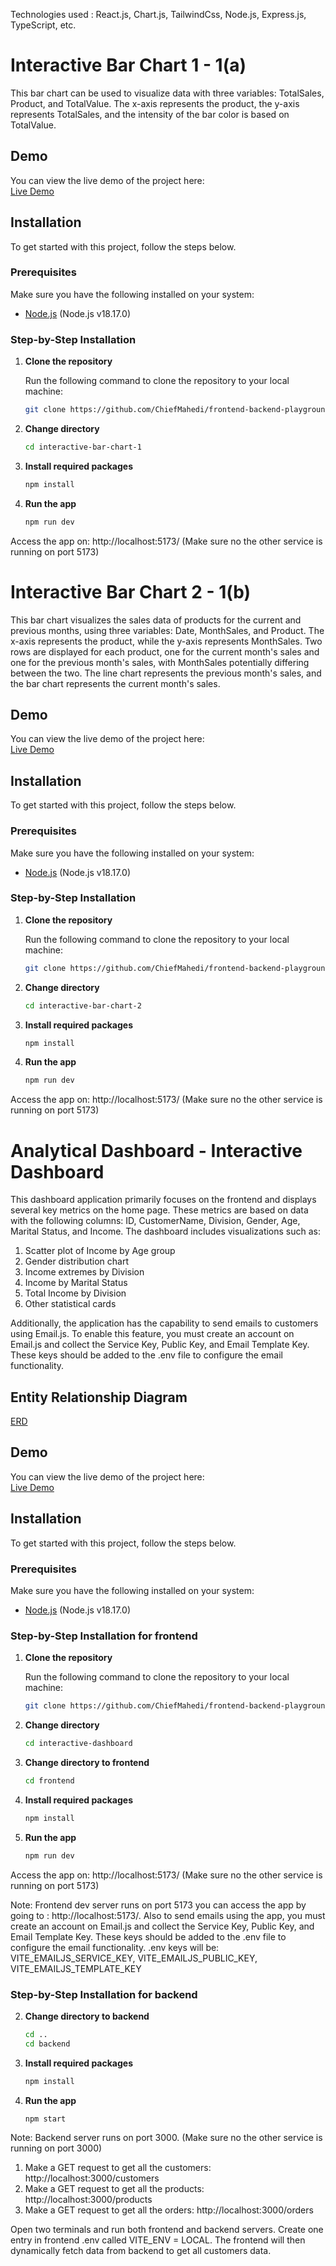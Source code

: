Technologies used : React.js, Chart.js, TailwindCss, Node.js, Express.js, TypeScript, etc.

# Interactive Bar Chart 1 - 1(a)

This bar chart can be used to visualize data with three variables: TotalSales, Product, and TotalValue. The x-axis represents the product, the y-axis represents TotalSales, and the intensity of the bar color is based on TotalValue.
## Demo

You can view the live demo of the project here:  
[Live Demo](https://frontend-backend-playground.vercel.app/)

## Installation

To get started with this project, follow the steps below.

### Prerequisites

Make sure you have the following installed on your system:

- [Node.js](https://nodejs.org/) (Node.js v18.17.0)

### Step-by-Step Installation

1. **Clone the repository**

   Run the following command to clone the repository to your local machine:

   ```bash
   git clone https://github.com/ChiefMahedi/frontend-backend-playground.git
2. **Change directory**
   ```bash
   cd interactive-bar-chart-1
3. **Install required packages**
   ```bash
   npm install
4. **Run the app**
   ```bash
   npm run dev

Access the app on: http://localhost:5173/ (Make sure no the other service is running on port 5173)

# Interactive Bar Chart 2 - 1(b)

This bar chart visualizes the sales data of products for the current and previous months, using three variables: Date, MonthSales, and Product. The x-axis represents the product, while the y-axis represents MonthSales. Two rows are displayed for each product, one for the current month's sales and one for the previous month's sales, with MonthSales potentially differing between the two. The line chart represents the previous month's sales, and the bar chart represents the current month's sales.
## Demo

You can view the live demo of the project here:  
[Live Demo](https://frontend-backend-playground-3clm.vercel.app/)

## Installation

To get started with this project, follow the steps below.

### Prerequisites

Make sure you have the following installed on your system:

- [Node.js](https://nodejs.org/) (Node.js v18.17.0)

### Step-by-Step Installation

1. **Clone the repository**

   Run the following command to clone the repository to your local machine:

   ```bash
   git clone https://github.com/ChiefMahedi/frontend-backend-playground.git
2. **Change directory**
   ```bash
   cd interactive-bar-chart-2
3. **Install required packages**
   ```bash
   npm install
4. **Run the app**
   ```bash
   npm run dev

Access the app on: http://localhost:5173/ (Make sure no the other service is running on port 5173)

# Analytical Dashboard - Interactive Dashboard

This dashboard application primarily focuses on the frontend and displays several key metrics on the home page. These metrics are based on data with the following columns: ID, CustomerName, Division, Gender, Age, Marital Status, and Income. The dashboard includes visualizations such as:

1. Scatter plot of Income by Age group
2. Gender distribution chart
3. Income extremes by Division
4. Income by Marital Status
5. Total Income by Division
6. Other statistical cards

Additionally, the application has the capability to send emails to customers using Email.js. To enable this feature, you must create an account on Email.js and collect the Service Key, Public Key, and Email Template Key. These keys should be added to the .env file to configure the email functionality.
## Entity Relationship Diagram
[ERD](erd.png)
## Demo

You can view the live demo of the project here:  
[Live Demo](https://frontend-backend-playground-vtaz.vercel.app)

## Installation

To get started with this project, follow the steps below.

### Prerequisites

Make sure you have the following installed on your system:

- [Node.js](https://nodejs.org/) (Node.js v18.17.0)

### Step-by-Step Installation for frontend

1. **Clone the repository**

   Run the following command to clone the repository to your local machine:

   ```bash
   git clone https://github.com/ChiefMahedi/frontend-backend-playground.git
2. **Change directory**
   ```bash
   cd interactive-dashboard
2. **Change directory to frontend**
   ```bash
   cd frontend
4. **Install required packages**
   ```bash
   npm install
5. **Run the app**
   ```bash
   npm run dev

Access the app on: http://localhost:5173/ (Make sure no the other service is running on port 5173)

Note: Frontend dev server runs on port 5173 you can access the app by going to : http://localhost:5173/. Also to send emails using the app, you must create an account on Email.js and collect the Service Key, Public Key, and Email Template Key. These keys should be added to the .env file to configure the email functionality. .env keys will be:  VITE_EMAILJS_SERVICE_KEY, VITE_EMAILJS_PUBLIC_KEY, VITE_EMAILJS_TEMPLATE_KEY

### Step-by-Step Installation for backend
2. **Change directory to backend**
   ```bash
   cd ..
   cd backend
4. **Install required packages**
   ```bash
   npm install
5. **Run the app**
   ```bash
   npm start

Note: Backend server runs on port 3000. (Make sure no the other service is running on port 3000)

1. Make a GET request to get all the customers: http://localhost:3000/customers
2. Make a GET request to get all the products: http://localhost:3000/products
3. Make a GET request to get all the orders: http://localhost:3000/orders


Open two terminals and run both frontend and backend servers. Create one entry in frontend .env called VITE_ENV = LOCAL. The frontend will then dynamically fetch data from backend to get all customers data.
